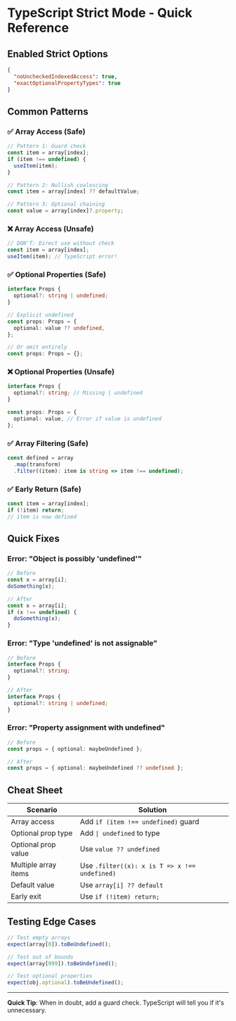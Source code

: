 # TypeScript Strict Mode - Quick Reference

## Enabled Strict Options

```json
{
  "noUncheckedIndexedAccess": true,
  "exactOptionalPropertyTypes": true
}
```

## Common Patterns

### ✅ Array Access (Safe)
```typescript
// Pattern 1: Guard check
const item = array[index];
if (item !== undefined) {
  useItem(item);
}

// Pattern 2: Nullish coalescing
const item = array[index] ?? defaultValue;

// Pattern 3: Optional chaining
const value = array[index]?.property;
```

### ❌ Array Access (Unsafe)
```typescript
// DON'T: Direct use without check
const item = array[index];
useItem(item); // TypeScript error!
```

### ✅ Optional Properties (Safe)
```typescript
interface Props {
  optional?: string | undefined;
}

// Explicit undefined
const props: Props = {
  optional: value ?? undefined,
};

// Or omit entirely
const props: Props = {};
```

### ❌ Optional Properties (Unsafe)
```typescript
interface Props {
  optional?: string; // Missing | undefined
}

const props: Props = {
  optional: value, // Error if value is undefined
};
```

### ✅ Array Filtering (Safe)
```typescript
const defined = array
  .map(transform)
  .filter((item): item is string => item !== undefined);
```

### ✅ Early Return (Safe)
```typescript
const item = array[index];
if (!item) return;
// item is now defined
```

## Quick Fixes

### Error: "Object is possibly 'undefined'"
```typescript
// Before
const x = array[i];
doSomething(x);

// After
const x = array[i];
if (x !== undefined) {
  doSomething(x);
}
```

### Error: "Type 'undefined' is not assignable"
```typescript
// Before
interface Props {
  optional?: string;
}

// After
interface Props {
  optional?: string | undefined;
}
```

### Error: "Property assignment with undefined"
```typescript
// Before
const props = { optional: maybeUndefined };

// After
const props = { optional: maybeUndefined ?? undefined };
```

## Cheat Sheet

| Scenario | Solution |
|----------|----------|
| Array access | Add `if (item !== undefined)` guard |
| Optional prop type | Add `\| undefined` to type |
| Optional prop value | Use `value ?? undefined` |
| Multiple array items | Use `.filter((x): x is T => x !== undefined)` |
| Default value | Use `array[i] ?? default` |
| Early exit | Use `if (!item) return;` |

## Testing Edge Cases

```typescript
// Test empty arrays
expect(array[0]).toBeUndefined();

// Test out of bounds
expect(array[999]).toBeUndefined();

// Test optional properties
expect(obj.optional).toBeUndefined();
```

---

**Quick Tip**: When in doubt, add a guard check. TypeScript will tell you if it's unnecessary.
